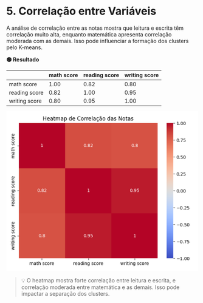 # 5. Correlação entre Variáveis

A análise de correlação entre as notas mostra que leitura e escrita têm correlação muito alta, enquanto matemática apresenta correlação moderada com as demais. Isso pode influenciar a formação dos clusters pelo K-means.

**🟢 Resultado**

|                | math score | reading score | writing score |
|----------------|------------|--------------|--------------|
| math score     | 1.00       | 0.82         | 0.80         |
| reading score  | 0.82       | 1.00         | 0.95         |
| writing score  | 0.80       | 0.95         | 1.00         |

![](imagens/heatmap_correlacao.png)

> 💡 O heatmap mostra forte correlação entre leitura e escrita, e correlação moderada entre matemática e as demais. Isso pode impactar a separação dos clusters.
